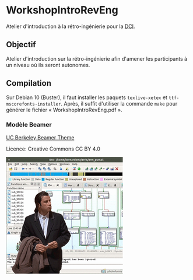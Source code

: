 # WorkshopIntroRevEng

Atelier d'introduction à la rétro-ingénierie pour la [DCI](https://dciets.com/).

## Objectif

Atelier d'introduction sur la rétro-ingénierie afin d'amener les participants à un niveau où ils seront autonomes.

## Compilation

Sur Debian 10 (Buster), il faut installer les paquets `texlive-xetex` et `ttf-mscorefonts-installer`. Après, il suffit d'utiliser la commande `make` pour générer le fichier « WorkshopIntroRevEng.pdf ». 

### Modèle Beamer

[UC Berkeley Beamer Theme](https://www.overleaf.com/latex/templates/uc-berkeley-beamer-theme/bywswngntrws)

Licence: Creative Commons CC BY 4.0

![IDA screenshot](https://raw.githubusercontent.com/axdoomer/WorkshopIntroRevEng/master/confused-ida.gif)
